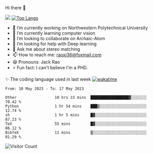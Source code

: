 Hi there 👋

![](https://github-readme-stats.vercel.app/api?username=ZhiboRao)
[![Top Langs](https://github-readme-stats.vercel.app/api/top-langs/?username=ZhiboRao&layout=compact)](https://github.com/anuraghazra/github-readme-stats)

- 🔭 I’m currently working on Northwestern Polytechnical University
- 🌱 I’m currently learning computer vision
- 👯 I’m looking to collaborate on Archaic-Atom
- 🤔 I’m looking for help with Deep learning
- 💬 Ask me about stereo matching
- 📫 How to reach me: raoxi36@foxmail.com
- 😄 Pronouns: Jack Rao
- ⚡ Fun fact: I can't believe I'm a PHD.

✨ The coding language used in last week [![wakatime](https://wakatime.com/badge/user/51ec5ec7-4742-4243-9eea-732ade32c0b7.svg)](https://wakatime.com/@51ec5ec7-4742-4243-9eea-732ade32c0b7)
<!--START_SECTION:waka-->

```text
From: 10 May 2023 - To: 17 May 2023

Other                 10 hrs 33 mins  █████████████████▓░░░░░░░   70.42 %
Python                1 hr 54 mins    ███▒░░░░░░░░░░░░░░░░░░░░░   12.74 %
sh                    1 hr 5 mins     █▓░░░░░░░░░░░░░░░░░░░░░░░   07.23 %
TeX                   55 mins         █▓░░░░░░░░░░░░░░░░░░░░░░░   06.12 %
BibTeX                11 mins         ▒░░░░░░░░░░░░░░░░░░░░░░░░   01.29 %
```

<!--END_SECTION:waka-->

![Visitor Count](https://profile-counter.glitch.me/Raohaocheng/count.svg)
